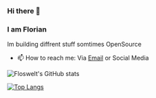 ### Hi there 👋
### I am Florian

Im building diffrent stuff somtimes OpenSource
- 📫 How to reach me: Via [Email](mailto:contact@floswelt.com) or Social Media

![Floswelt's GitHub stats](https://github-readme-stats.vercel.app/api?username=FlosWelt&show_icons=true&theme=tokyonight)

[![Top Langs](https://github-readme-stats.vercel.app/api/top-langs/?username=FlosWelt&layout=compact)](https://github.com/anuraghazra/github-readme-stats)


<!--[![Discord Presence](https://lanyard-profile-readme.vercel.app/api/581545129345810438
                            )](https://discord.com/users/581545129345810438) -->
<!--
**FlosWelt/FlosWelt** is a ✨ _special_ ✨ repository because its `README.md` (this file) appears on your GitHub profile.

Here are some ideas to get you started:

- 🔭 I’m currently working on ...
- 🌱 I’m currently learning ...
- 👯 I’m looking to collaborate on ...
- 🤔 I’m looking for help with ...
- 💬 Ask me about ...
- 📫 How to reach me: ...
- 😄 Pronouns: ...
- ⚡ Fun fact: ...
<!-- 🤔 I’m looking for help with Html/Css
-->
